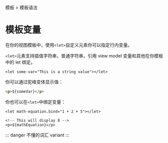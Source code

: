 模板 > 模板语法

# 模板变量

在你的视图模板中，使用`<let>`自定义元素你可以指定行内变量。

`<let>`元素支持插值字符串，普通字符串，引用 view model 变量和其他在你模板中的 let 绑定。

```
<let some-var="This is a string value"></let>
```

你可以通过驼峰变体显示值：

```html
<p>${someVar}</p>
```

你也可以在`<let>`中绑定变量：

```
<let math-equation.bind="1 + 2 + 5"></let>

<!-- This will display 8 -->
<p>${mathEquation}</p>
```

::: danger 不懂的词汇
variant
:::
